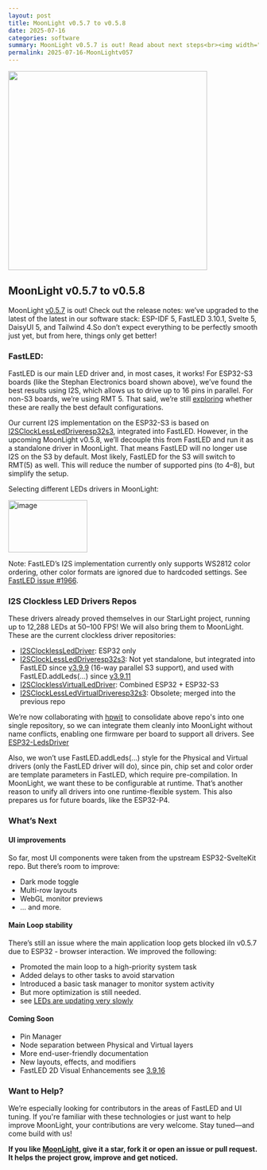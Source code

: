 ```yaml
---
layout: post
title: MoonLight v0.5.7 to v0.5.8
date: 2025-07-16
categories: software
summary: MoonLight v0.5.7 is out! Read about next steps<br><img width="100" src="https://github.com/user-attachments/assets/89404065-53fc-46b0-9309-bcadba45026b">
permalink: 2025-07-16-MoonLightv057
---
```


<img width="400" src="https://github.com/user-attachments/assets/89404065-53fc-46b0-9309-bcadba45026b"/>

## MoonLight v0.5.7 to v0.5.8

MoonLight [v0.5.7](https://github.com/MoonModules/MoonLight/releases) is out! Check out the release notes: we’ve upgraded to the latest of the latest in our software stack: ESP-IDF 5, FastLED 3.10.1, Svelte 5, DaisyUI 5, and Tailwind 4.So don’t expect everything to be perfectly smooth just yet, but from here, things only get better!

### FastLED:

FastLED is our main LED driver and, in most cases, it works! For ESP32-S3 boards (like the Stephan Electronics board shown above), we’ve found the best results using I2S, which allows us to drive up to 16 pins in parallel. For non-S3 boards, we’re using RMT 5. That said, we’re still [exploring](https://github.com/MoonModules/MoonLight/issues/29) whether these are really the best default configurations.

Our current I2S implementation on the ESP32-S3 is based on [I2SClockLessLedDriveresp32s3](https://github.com/hpwit/I2SClockLessLedDriveresp32s3), integrated into FastLED. However, in the upcoming MoonLight v0.5.8, we’ll decouple this from FastLED and run it as a standalone driver in MoonLight. That means FastLED will no longer use I2S on the S3 by default. Most likely, FastLED for the S3 will switch to RMT(5) as well. This will reduce the number of supported pins (to 4–8), but simplify the setup.

Selecting different LEDs drivers in MoonLight:

<img width="159" height="105" alt="image" src="https://github.com/user-attachments/assets/eb70332c-8817-466f-8810-dd3fe5f301d1" />

Note: FastLED’s I2S implementation currently only supports WS2812 color ordering, other color formats are ignored due to hardcoded settings. See [FastLED issue #1966](https://github.com/FastLED/FastLED/issues/1966).

### I2S Clockless LED Drivers Repos

These drivers already proved themselves in our StarLight project, running up to 12,288 LEDs at 50–100 FPS! We will also bring them to MoonLight. These are the current clockless driver repositories:

* [I2SClocklessLedDriver](https://github.com/hpwit/I2SClocklessLedDriver): ESP32 only
* [I2SClockLessLedDriveresp32s3](https://github.com/hpwit/I2SClockLessLedDriveresp32s3): Not yet standalone, but integrated into FastLED since [v3.9.9](https://github.com/FastLED/FastLED/releases/tag/3.9.9) (16-way parallel S3 support), and used with FastLED.addLeds(...) since [v3.9.11](https://github.com/FastLED/FastLED/releases/tag/3.9.11)
* [I2SClocklessVirtualLedDriver](https://github.com/hpwit/I2SClocklessVirtualLedDriver): Combined ESP32 + ESP32-S3
* [I2SClockLessLedVirtualDriveresp32s3](https://github.com/hpwit/I2SClockLessLedVirtualDriveresp32s3): Obsolete; merged into the previous repo

We’re now collaborating with [hpwit](https://github.com/hpwit) to consolidate above repo's into one single repository, so we can integrate them cleanly into MoonLight without name conflicts, enabling one firmware per board to support all drivers. See [ESP32-LedsDriver](https://github.com/ewowi/ESP32-LedsDriver)

Also, we won’t use FastLED.addLeds(...) style for the Physical and Virtual drivers (only the FastLED driver will do), since pin, chip set and color order are template parameters in FastLED, which require pre-compilation. In MoonLight, we want these to be configurable at runtime. That’s another reason to unify all drivers into one runtime-flexible system. This also prepares us for future boards, like the ESP32-P4.

### What’s Next

#### UI improvements
So far, most UI components were taken from the upstream ESP32-SvelteKit repo. But there’s room to improve:

* Dark mode toggle
* Multi-row layouts
* WebGL monitor previews
* ... and more.

#### Main Loop stability
There’s still an issue where the main application loop gets blocked iIn v0.5.7 due to ESP32 - browser interaction. We improved the following:

* Promoted the main loop to a high-priority system task
* Added delays to other tasks to avoid starvation
* Introduced a basic task manager to monitor system activity
* But more optimization is still needed.
* see [LEDs are updating very slowly](https://github.com/MoonModules/MoonLight/issues/26)

#### Coming Soon

* Pin Manager
* Node separation between Physical and Virtual layers
* More end-user-friendly documentation
* New layouts, effects, and modifiers
* FastLED 2D Visual Enhancements see [3.9.16](https://github.com/FastLED/FastLED/releases/tag/3.9.16)

### Want to Help?

We’re especially looking for contributors in the areas of FastLED and UI tuning. If you're familiar with these technologies or just want to help improve MoonLight, your contributions are very welcome.
Stay tuned—and come build with us!

**If you like [MoonLight](https://github.com/MoonModules/MoonLight), give it a star, fork it or open an issue or pull request. It helps the project grow, improve and get noticed.**
